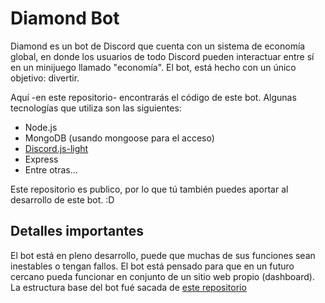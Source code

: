 # Diamond Bot
Diamond es un bot de Discord que cuenta con un sistema de economía global, en donde los usuarios de todo Discord pueden interactuar entre sí en un minijuego llamado "economía".
El bot, está hecho con un único objetivo: divertir.

Aquí -en este repositorio- encontrarás el código de este bot. Algunas tecnologías que utiliza son las siguientes:
* Node.js
* MongoDB (usando mongoose para el acceso)
* [Discord.js-light](https://github.com/timotejroiko/discord.js-light)
* Express
* Entre otras...

Este repositorio es publico, por lo que tú también puedes aportar al desarrollo de este bot. :D

## Detalles importantes
El bot está en pleno desarrollo, puede que muchas de sus funciones sean inestables o tengan fallos.
El bot está pensado para que en un futuro cercano pueda funcionar en conjunto de un sitio web propio (dashboard).
La estructura base del bot fué sacada de [este repositorio](https://github.com/AndreMor8/gidget)